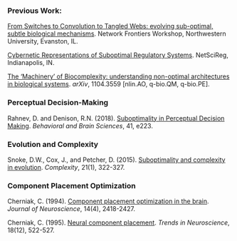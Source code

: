 ### Previous Work:
[From Switches to Convolution to Tangled Webs: evolving sub-optimal, subtle biological mechanisms](https://www.academia.edu/5232331/From_Switches_to_Convolution_to_Tangled_Webs_evolving_sub-optimal_subtle_biological_mechanisms). Network Frontiers Workshop, Northwestern University, Evanston, IL.

[Cybernetic Representations of Suboptimal Regulatory Systems](https://figshare.com/articles/Cybernetic_Representations_of_Suboptimal_Regulatory_Systems/5084956). NetSciReg, Indianapolis, IN.

[The ‘Machinery’ of Biocomplexity: understanding non-optimal architectures in biological systems](https://arxiv.org/abs/1104.3559). _arXiv_, 1104.3559 [nlin.AO, q-bio.QM, q-bio.PE].


### Perceptual Decision-Making
Rahnev, D. and Denison, R.N. (2018). [Suboptimality in Perceptual Decision Making](https://www.biorxiv.org/content/biorxiv/early/2018/01/31/060194.full.pdf). _Behavioral and Brain Sciences_, 41, e223.


### Evolution and Complexity
Snoke, D.W., Cox, J., and Petcher, D. (2015). [Suboptimality and complexity in evolution](https://onlinelibrary.wiley.com/doi/abs/10.1002/cplx.21566). _Complexity_, 21(1), 322-327.


### Component Placement Optimization
Cherniak, C. (1994). [Component placement optimization in the brain](https://www.ncbi.nlm.nih.gov/pubmed/8158278). _Journal of Neuroscience_,  14(4), 2418-2427.

Cherniak, C. (1995). [Neural component placement](https://www.ncbi.nlm.nih.gov/pubmed/8638292). _Trends in Neuroscience_, 18(12), 522-527.

